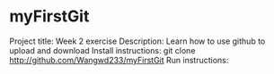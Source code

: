 # myFirstGit
Project title: Week 2 exercise
Description: Learn how to use github to upload and download
Install instructions: git clone http://github.com/Wangwd233/myFirstGit
Run instructions: 
